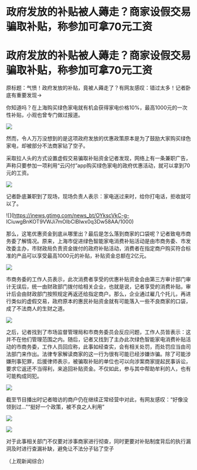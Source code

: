 # 政府发放的补贴被人薅走？商家设假交易骗取补贴，称参加可拿70元工资

# 政府发放的补贴被人薅走？商家设假交易骗取补贴，称参加可拿70元工资

原标题：气愤！政府发放的补贴，竟被人薅走了？有网友感叹：错过太多！记者卧底有重要发现→

你知道吗？在上海购买绿色家电就有机会获得家电价格10%，最高1000元的一次性补贴，小观也曾专门做过报道。

![](https://inews.gtimg.com/news_bt/Oxm9QiT6CeURAZQI7ahEacm8FbveUu9cdArn7FAofHEKcAA/1000)

然而，令人万万没想到的是这项政府发放的优惠政策原本是为了鼓励大家购买绿色家电，却被部分不法商家钻了空子。

采取拉人头的方式设置虚假交易骗取补贴资金记者发现，网络上有一条兼职广告，声称只要参加一项利用“云闪付”app购买绿色家电的政府优惠活动，就可以拿到70元的工资。

![](https://inews.gtimg.com/news_bt/O3wuGseXmRPsHX-X7oa0IXBsN2AjGGyzG5tsp5LcJtZp4AA/1000)

记者卧底兼职到了现场，现场负责人表示：家电送过来时，给你打电话，拒收就可以了。

![](https://inews.gtimg.com/news_bt/OYkscVkC-g-
ICiuwgBnKOT9VWJi7mOIbClBlwx0q3Dw58AA/1000)

那么，这笔优惠资金到底从哪里出？最后是怎么落到商家的口袋呢？记者致电市商务委了解情况。原来，上海市促进绿色智能家电消费补贴活动是由市商务委、市发改委主办，市财政局负责资金拨付的政府补贴活动，消费者在指定商户购买符合标准的产品可以享受最高1000元的补贴，补贴资金总额在2亿元。

![](https://inews.gtimg.com/news_bt/OWHOzxYwRrNrJA-2uXmoEz8GkSw2fmmzcII_f9OWxbZSoAA/1000)

市商务委的工作人员表示，此次消费者享受的优惠补贴资金会由第三方审计部门审计无误后，统一由财政部门拨付给相关企业，也就是说，记者享受的消费补贴，审计后会由财政部门按照规定再返还给指定商户。那么，企业通过雇几个托儿，再进行类似的虚假交易，政府原本的惠民补贴资金就有可能落入一些不良商家的口袋，成了不法商人的生财之道。

![](https://inews.gtimg.com/news_bt/O3kww1y-8e698HhGWOaK_GrVxNZSyvxP92FKNh82xFTP4AA/1000)

之后，记者找到了市场监督管理局和市商务委员会反应问题，工作人员皆表示：这并不在他们管理范围之内。随后，记者又找到了主办此次绿色智能家电消费补贴活动的市商务委，工作人员回应称，此事如经查实，会有相关处罚，而处罚应当由司法部门来作出。法律专家解读商家的这一行为很有可能已经涉嫌诈骗。除了可能涉嫌刑事犯罪，后援律师表示，被骗取补贴的单位也可以向涉案商家提起民事诉讼，要求它返还不当得利，来追回补贴资金。不仅如此，参与其中帮助牟利的人，也有可能构成同犯。

![](https://inews.gtimg.com/news_bt/OcZWr6C6t7PTcJHcCH_Ag49pW9fBy0PwORKq5-RtxsyDAAA/1000)

截至节目播出时记者暗访的商户仍在继续正常经营中对此，有网友感叹：“好像没领到过…”“挺好一个政策，被不良之人利用”

![](https://inews.gtimg.com/news_bt/OFBgmO1S4eDP4PZsnDRxLGnJ7jmOHIPeImC2n7f2ZlhzwAA/1000)

![](https://inews.gtimg.com/news_bt/ORwpZR0ZNjUBkJq9zje62Wx0SxpGnSfAOCPIGuYp6dvZsAA/1000)

对于此事相关部门不仅要对涉事商家进行彻查，同时更要对补贴制度背后的执行漏洞及时进行查漏补缺，避免让不法分子钻了空子

（上观新闻综合）

